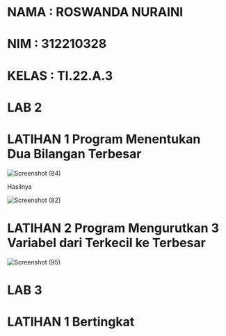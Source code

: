 # NAMA : ROSWANDA NURAINI

# NIM : 312210328

# KELAS : TI.22.A.3

# LAB 2

# LATIHAN 1 Program Menentukan Dua Bilangan Terbesar

![Screenshot (84)](https://user-images.githubusercontent.com/115516632/199914778-99912aca-7e54-4bf9-a624-12c78476add7.png)

Hasilnya

![Screenshot (82)](https://user-images.githubusercontent.com/115516632/199894626-fed75d13-13d2-4e60-86fc-a032bedbc29f.png)

# LATIHAN 2 Program Mengurutkan 3 Variabel dari Terkecil ke Terbesar

![Screenshot (95)](https://user-images.githubusercontent.com/115516632/199908710-05183374-fd5c-49c0-9167-c213ef4195f2.png)

# LAB 3

# LATIHAN 1 Bertingkat
